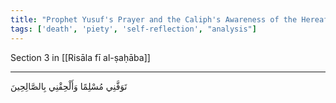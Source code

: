 ```yaml
---
title: "Prophet Yusuf's Prayer and the Caliph's Awareness of the Hereafter"
tags: ['death', 'piety', 'self-reflection', "analysis"]
---
```


 Section 3 in [[Risāla fī al-ṣaḥāba]]

---
تَوَفَّنِي مُسْلِمًا وَأَلْحِقْنِي بِالصَّالِحِينَ
